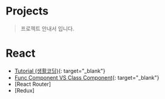 # Projects
> 프로젝트 안내서 입니다.

# React
* [Tutorial (생활코딩)](https://github.com/JeongP/react-tutorial-saengco){: target="_blank"}
* [Func Component VS Class Component](https://github.com/JeongP/react-component-func-vs-class){: target="_blank"}
* [React Router]
* [Redux]
